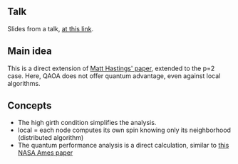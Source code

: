 ## Talk 
 
Slides from a talk, [at this link](https://docs.google.com/presentation/d/1LZX4FqW6rtafh4Rah95g0WinyL2F9cn2h9MwfzWaTTo/view).

## Main idea

This is a direct extension of [Matt Hastings' paper](https://arxiv.org/abs/1905.07047), extended to the p=2 case. Here, QAOA does not offer quantum advantage, even against local algorithms.

## Concepts
* The high girth condition simplifies the analysis.
* local = each node computes its own spin knowing only its neighborhood (distributed algorithm)
* The quantum performance analysis is a direct calculation, similar to [this NASA Ames paper](https://journals.aps.org/pra/abstract/10.1103/PhysRevA.97.022304)
